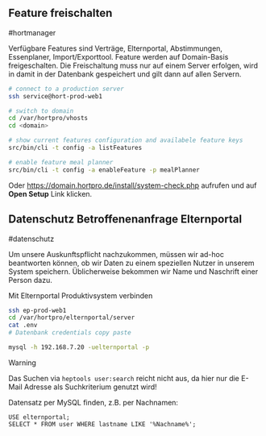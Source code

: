 ## Feature freischalten
#hortmanager

Verfügbare Features sind Verträge, Elternportal, Abstimmungen, Essenplaner, Import/Exporttool. Feature werden auf Domain-Basis freigeschalten. Die Freischaltung muss nur auf einem Server erfolgen, wird in damit in der Datenbank gespeichert und gilt dann auf allen Servern.

```bash
# connect to a production server
ssh service@hort-prod-web1

# switch to domain
cd /var/hortpro/vhosts
cd <domain>

# show current features configuration and availabele feature keys
src/bin/cli -t config -a listFeatures

# enable feature meal planner
src/bin/cli -t config -a enableFeature -p mealPlanner
```

Oder https://domain.hortpro.de/install/system-check.php aufrufen und auf __Open Setup__ Link klicken.

## Datenschutz Betroffenenanfrage Elternportal
#datenschutz

Um unsere Auskunftspflicht nachzukommen, müssen wir ad-hoc beantworten können, ob wir Daten zu einem speziellen Nutzer in unserem System speichern. Üblicherweise bekommen wir Name und Naschrift einer Person dazu.

Mit Elternportal Produktivsystem verbinden
```bash
ssh ep-prod-web1
cd /var/hortpro/elternportal/server
cat .env
# Datenbank credentials copy paste

mysql -h 192.168.7.20 -uelternportal -p
```

>[!warning]
>Das Suchen via ```heptools user:search``` reicht nicht aus, da hier nur die E-Mail Adresse als Suchkriterium genutzt wird!

Datensatz per MySQL finden, z.B. per Nachnamen:
```mysql
USE elternportal;
SELECT * FROM user WHERE lastname LIKE '%Nachname%';
```
